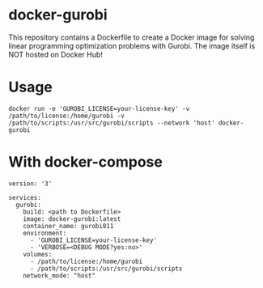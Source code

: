 # docker-gurobi

This repository contains a Dockerfile to create a Docker image for solving linear programming optimization problems with
Gurobi. The image itself is NOT hosted on Docker Hub!

# Usage

```
docker run -e 'GUROBI_LICENSE=your-license-key' -v /path/to/license:/home/gurobi -v /path/to/scripts:/usr/src/gurobi/scripts --network 'host' docker-gurobi
```

# With docker-compose

```
version: '3'

services:
  gurobi:
    build: <path to Dockerfile>
    image: docker-gurobi:latest
    container_name: gurobi811
    environment:
      - 'GUROBI_LICENSE=your-license-key'
      - 'VERBOSE=<DEBUG MODE?yes:no>'
    volumes:
      - /path/to/license:/home/gurobi
      - /path/to/scripts:/usr/src/gurobi/scripts
    network_mode: "host"
```
